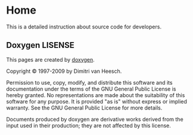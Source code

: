 # Home

This is a detailed instruction about source code for developers.

## Doxygen LISENSE

This pages are created by [doxygen](https://www.doxygen.nl/).

Copyright © 1997-2009 by Dimitri van Heesch.

Permission to use, copy, modify, and distribute this software and its documentation under the terms of the GNU General Public License is hereby granted. No representations are made about the suitability of this software for any purpose. It is provided "as is" without express or implied warranty. See the GNU General Public License for more details.

Documents produced by doxygen are derivative works derived from the input used in their production; they are not affected by this license.
